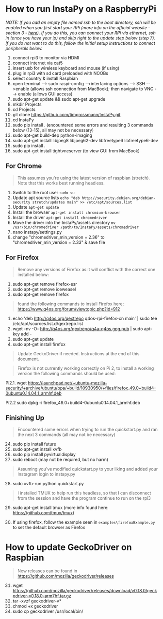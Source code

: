# How to run InstaPy on a RaspberryPi

_NOTE: If you add an empty file named ssh to the boot directory, ssh will be enabled when you first start your RPi (more info on the official website - section 3 - [here](https://www.raspberrypi.org/documentation/remote-access/ssh/)). If you do this, you can connect your RPi via ethernet, ssh in (once you have your ip) and skip right to the update step below (step 7). If you do not want to do this, follow the initial setup instructions to connect peripherals below._

1. connect rpi3 to monitor via HDMI
1. connect internet via cat5
1. insert usb for wireless keyboard and mouse (if using)
1. plug in rpi3 with sd card preloaded with NOOBs
1. select country & install Raspbian
1. open terminal --> sudo raspi-config -->interfacing options --> SSH -->enable (allows ssh connection from MacBook); then navigate to VNC --> enable (allows GUI access)
1. sudo apt-get update && sudo apt-get upgrade
1. mkdir Projects
1. cd Projects
1. git clone https://github.com/timgrossmann/InstaPy.git
1. cd InstaPy
1. sudo pip install . (encountered some errors and resulting 3 commands below (13-15), all may not be necessary)
1. sudo apt-get build-dep python-imaging
1. sudo apt-get install libjpeg8 libjpeg62-dev libfreetype6 libfreetype6-dev
1. sudo pip install .
1. sudo apt-get install tightvncserver (to view GUI from MacBook)

## For Chrome
> This assumes you're using the latest version of raspbian (stretch). Note that this works best running headless.

1. Switch to the root user `sudo su`
1. Update apt source lists `echo "deb http://security.debian.org/debian-security stretch/updates main" >> /etc/apt/sources.list`
1. Update `apt-get update`
1. Install the browser `apt-get install chromium-browser`
1. Install the driver `apt-get install chromedriver`
1. Move the driver into the InstaPy/assets directory `mv /usr/bin/chromedriver /path/to/InstaPy/assets/chromedriver`
1. nano instapy/settings.py
1. change "chromedriver_min_version = 2.36" to "chromedriver_min_version = 2.33" & save file

## For Firefox
> Remove any versions of Firefox as it will conflict with the correct one installed below:

1. sudo apt-get remove firefox-esr
1. sudo apt-get remove iceweasel
1. sudo apt-get remove firefox

> found the following commands to install Firefox here; https://www.q4os.org/forum/viewtopic.php?id=912

1. echo 'deb http://q4os.org/qextrepo q4os-rpi-firefox-cn main' | sudo tee /etc/apt/sources.list.d/qextrepo.list
1. wget -nv -O- http://q4os.org/qextrepo/q4a-q4os.gpg.pub | sudo apt-key add -
1. sudo apt-get update
1. sudo apt-get install firefox
> Update GeckoDriver if needed. Instructions at the end of this document.

> Firefox is not currently working correctly on Pi 2, to install a working version the following commands should be used:

Pi2.1. wget https://launchpad.net/~ubuntu-mozilla-security/+archive/ubuntu/ppa/+build/10930950/+files/firefox_49.0+build4-0ubuntu0.14.04.1_armhf.deb

Pi2.2 sudo dpkg -i firefox_49.0+build4-0ubuntu0.14.04.1_armhf.deb

## Finishing Up

> Encountered some errors when trying to run the quickstart.py and ran the next 3 commands (all may not be necessary)

24. sudo pip install future
25. sudo apt-get install xvfb
26. sudo pip install pyvirtualdisplay
27. sudo reboot (may not be required, but no harm)


> Assuming you've modified quickstart.py to your liking and added your Instagram login to instapy.py

28. sudo xvfb-run python quickstart.py
>I installed TMUX to help run this headless, so that I can disconnect from the session and have the program continue to run on the rpi3

29. sudo apt-get install tmux (more info found here: https://github.com/tmux/tmux)

30. If using firefox, follow the example seen in `examples\firefoxExample.py` to set the default browser as Firefox



# How to update GeckoDriver on Raspbian

> New releases can be found in https://github.com/mozilla/geckodriver/releases

31. wget https://github.com/mozilla/geckodriver/releases/download/v0.18.0/geckodriver-v0.18.0-arm7hf.tar.gz
32. tar -xvzf geckodriver-v*
33. chmod +x geckodriver
34. sudo cp geckodriver /usr/local/bin/
